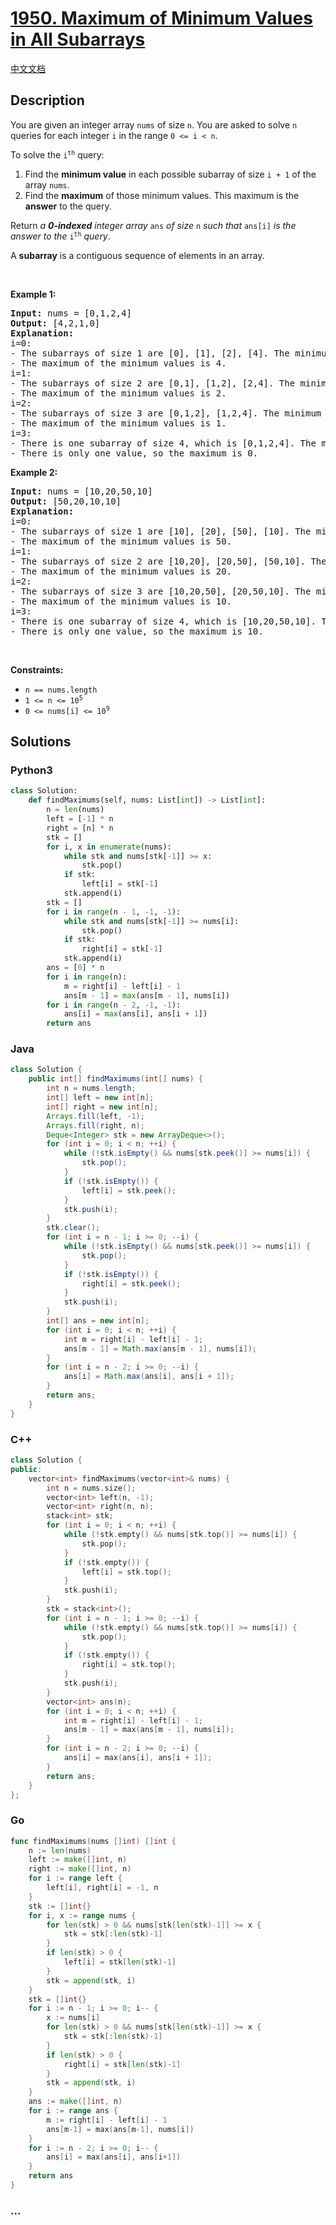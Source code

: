 # [1950. Maximum of Minimum Values in All Subarrays](https://leetcode.com/problems/maximum-of-minimum-values-in-all-subarrays)

[中文文档](/solution/1900-1999/1950.Maximum%20of%20Minimum%20Values%20in%20All%20Subarrays/README.md)

## Description

<p>You are given an integer array <code>nums</code> of size <code>n</code>. You are asked to solve <code>n</code> queries for each integer <code>i</code> in the range <code>0 &lt;= i &lt; n</code>.</p>

<p>To solve the <code>i<sup>th</sup></code> query:</p>

<ol>
	<li>Find the <strong>minimum value</strong> in each possible subarray of size <code>i + 1</code> of the array <code>nums</code>.</li>
	<li>Find the <strong>maximum</strong> of those minimum values. This maximum is the <strong>answer</strong> to the query.</li>
</ol>

<p>Return <em>a <strong>0-indexed</strong> integer array</em> <code>ans</code> <em>of size </em><code>n</code> <em>such that </em><code>ans[i]</code> <em>is the answer to the </em><code>i<sup>th</sup></code> <em>query</em>.</p>

<p>A <strong>subarray</strong> is a contiguous sequence of elements in an array.</p>

<p>&nbsp;</p>
<p><strong class="example">Example 1:</strong></p>

<pre>
<strong>Input:</strong> nums = [0,1,2,4]
<strong>Output:</strong> [4,2,1,0]
<strong>Explanation:</strong>
i=0:
- The subarrays of size 1 are [0], [1], [2], [4]. The minimum values are 0, 1, 2, 4.
- The maximum of the minimum values is 4.
i=1:
- The subarrays of size 2 are [0,1], [1,2], [2,4]. The minimum values are 0, 1, 2.
- The maximum of the minimum values is 2.
i=2:
- The subarrays of size 3 are [0,1,2], [1,2,4]. The minimum values are 0, 1.
- The maximum of the minimum values is 1.
i=3:
- There is one subarray of size 4, which is [0,1,2,4]. The minimum value is 0.
- There is only one value, so the maximum is 0.
</pre>

<p><strong class="example">Example 2:</strong></p>

<pre>
<strong>Input:</strong> nums = [10,20,50,10]
<strong>Output:</strong> [50,20,10,10]
<strong>Explanation:</strong>
i=0:
- The subarrays of size 1 are [10], [20], [50], [10]. The minimum values are 10, 20, 50, 10.
- The maximum of the minimum values is 50.
i=1:
- The subarrays of size 2 are [10,20], [20,50], [50,10]. The minimum values are 10, 20, 10.
- The maximum of the minimum values is 20.
i=2:
- The subarrays of size 3 are [10,20,50], [20,50,10]. The minimum values are 10, 10.
- The maximum of the minimum values is 10.
i=3:
- There is one subarray of size 4, which is [10,20,50,10]. The minimum value is 10.
- There is only one value, so the maximum is 10.
</pre>

<p>&nbsp;</p>
<p><strong>Constraints:</strong></p>

<ul>
	<li><code>n == nums.length</code></li>
	<li><code>1 &lt;= n &lt;= 10<sup>5</sup></code></li>
	<li><code>0 &lt;= nums[i] &lt;= 10<sup>9</sup></code></li>
</ul>

## Solutions

<!-- tabs:start -->

### **Python3**

```python
class Solution:
    def findMaximums(self, nums: List[int]) -> List[int]:
        n = len(nums)
        left = [-1] * n
        right = [n] * n
        stk = []
        for i, x in enumerate(nums):
            while stk and nums[stk[-1]] >= x:
                stk.pop()
            if stk:
                left[i] = stk[-1]
            stk.append(i)
        stk = []
        for i in range(n - 1, -1, -1):
            while stk and nums[stk[-1]] >= nums[i]:
                stk.pop()
            if stk:
                right[i] = stk[-1]
            stk.append(i)
        ans = [0] * n
        for i in range(n):
            m = right[i] - left[i] - 1
            ans[m - 1] = max(ans[m - 1], nums[i])
        for i in range(n - 2, -1, -1):
            ans[i] = max(ans[i], ans[i + 1])
        return ans
```

### **Java**

```java
class Solution {
    public int[] findMaximums(int[] nums) {
        int n = nums.length;
        int[] left = new int[n];
        int[] right = new int[n];
        Arrays.fill(left, -1);
        Arrays.fill(right, n);
        Deque<Integer> stk = new ArrayDeque<>();
        for (int i = 0; i < n; ++i) {
            while (!stk.isEmpty() && nums[stk.peek()] >= nums[i]) {
                stk.pop();
            }
            if (!stk.isEmpty()) {
                left[i] = stk.peek();
            }
            stk.push(i);
        }
        stk.clear();
        for (int i = n - 1; i >= 0; --i) {
            while (!stk.isEmpty() && nums[stk.peek()] >= nums[i]) {
                stk.pop();
            }
            if (!stk.isEmpty()) {
                right[i] = stk.peek();
            }
            stk.push(i);
        }
        int[] ans = new int[n];
        for (int i = 0; i < n; ++i) {
            int m = right[i] - left[i] - 1;
            ans[m - 1] = Math.max(ans[m - 1], nums[i]);
        }
        for (int i = n - 2; i >= 0; --i) {
            ans[i] = Math.max(ans[i], ans[i + 1]);
        }
        return ans;
    }
}
```

### **C++**

```cpp
class Solution {
public:
    vector<int> findMaximums(vector<int>& nums) {
        int n = nums.size();
        vector<int> left(n, -1);
        vector<int> right(n, n);
        stack<int> stk;
        for (int i = 0; i < n; ++i) {
            while (!stk.empty() && nums[stk.top()] >= nums[i]) {
                stk.pop();
            }
            if (!stk.empty()) {
                left[i] = stk.top();
            }
            stk.push(i);
        }
        stk = stack<int>();
        for (int i = n - 1; i >= 0; --i) {
            while (!stk.empty() && nums[stk.top()] >= nums[i]) {
                stk.pop();
            }
            if (!stk.empty()) {
                right[i] = stk.top();
            }
            stk.push(i);
        }
        vector<int> ans(n);
        for (int i = 0; i < n; ++i) {
            int m = right[i] - left[i] - 1;
            ans[m - 1] = max(ans[m - 1], nums[i]);
        }
        for (int i = n - 2; i >= 0; --i) {
            ans[i] = max(ans[i], ans[i + 1]);
        }
        return ans;
    }
};
```

### **Go**

```go
func findMaximums(nums []int) []int {
	n := len(nums)
	left := make([]int, n)
	right := make([]int, n)
	for i := range left {
		left[i], right[i] = -1, n
	}
	stk := []int{}
	for i, x := range nums {
		for len(stk) > 0 && nums[stk[len(stk)-1]] >= x {
			stk = stk[:len(stk)-1]
		}
		if len(stk) > 0 {
			left[i] = stk[len(stk)-1]
		}
		stk = append(stk, i)
	}
	stk = []int{}
	for i := n - 1; i >= 0; i-- {
		x := nums[i]
		for len(stk) > 0 && nums[stk[len(stk)-1]] >= x {
			stk = stk[:len(stk)-1]
		}
		if len(stk) > 0 {
			right[i] = stk[len(stk)-1]
		}
		stk = append(stk, i)
	}
	ans := make([]int, n)
	for i := range ans {
		m := right[i] - left[i] - 1
		ans[m-1] = max(ans[m-1], nums[i])
	}
	for i := n - 2; i >= 0; i-- {
		ans[i] = max(ans[i], ans[i+1])
	}
	return ans
}
```

### **...**

```

```

<!-- tabs:end -->
